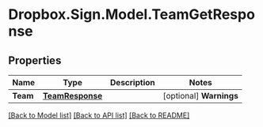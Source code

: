# Dropbox.Sign.Model.TeamGetResponse

## Properties

Name | Type | Description | Notes
------------ | ------------- | ------------- | -------------
**Team** | [**TeamResponse**](TeamResponse.md) |    | [optional] **Warnings** | [**List&lt;WarningResponse&gt;**](WarningResponse.md) |  A list of warnings.  | [optional] 

[[Back to Model list]](../README.md#documentation-for-models) [[Back to API list]](../README.md#documentation-for-api-endpoints) [[Back to README]](../README.md)

